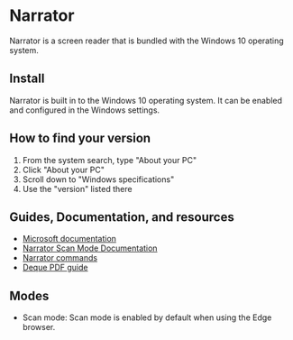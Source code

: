 # Narrator

Narrator is a screen reader that is bundled with the Windows 10 operating system.

## Install

Narrator is built in to the Windows 10 operating system. It can be enabled and configured in the Windows settings.

## How to find your version

1. From the system search, type "About your PC"
2. Click "About your PC"
3. Scroll down to "Windows specifications"
4. Use the "version" listed there

## Guides, Documentation, and resources

* [Microsoft documentation](https://support.microsoft.com/en-us/help/22798/windows-10-narrator-get-started)
* [Narrator Scan Mode Documentation](https://support.microsoft.com/en-us/help/22809)
* [Narrator commands](https://support.microsoft.com/en-us/help/22806)
* [Deque PDF guide](https://dequeuniversity.com/assets/pdf/screenreaders/narrator-guide.pdf)

## Modes

* Scan mode: Scan mode is enabled by default when using the Edge browser.
